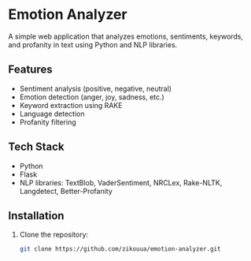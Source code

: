 # Emotion Analyzer

A simple web application that analyzes emotions, sentiments, keywords, and profanity in text using Python and NLP libraries.

## Features
- Sentiment analysis (positive, negative, neutral)
- Emotion detection (anger, joy, sadness, etc.)
- Keyword extraction using RAKE
- Language detection
- Profanity filtering

## Tech Stack
- Python
- Flask
- NLP libraries: TextBlob, VaderSentiment, NRCLex, Rake-NLTK, Langdetect, Better-Profanity

## Installation
1. Clone the repository:
   ```bash
   git clone https://github.com/zikouua/emotion-analyzer.git
